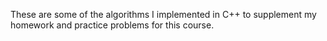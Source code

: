 These are some of the algorithms I implemented in C++ to supplement my homework and practice problems for this course.
